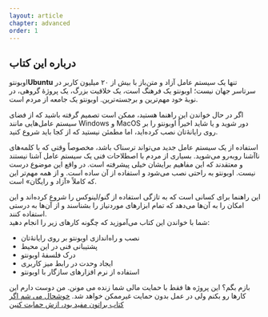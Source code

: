 ```yaml
---
layout: article
chapter: advanced 
order: 1
---
```


## درباره این کتاب

اوبونتو**Ubuntu** تنها یک سیستم عامل آزاد و متن‌باز با بیش از ۲۰ میلیون کاربر در سرتاسر جهان نیست؛ اوبونتو یک فرهنگ است، یک خلاقیت بزرگ، یک پروژهٔ گروهی، در نوبهٔ خود مهم‌ترین و برجسته‌ترین. اوبونتو یک جامعه از مردم است.

اگر در حال خواندن این راهنما هستید، ممکن است تصمیم گرفته باشید که از فضای سیستم عامل‌هایی مانند Windows و MacOS دور شوید و یا شاید اخیراً اوبونتو را بر روی رایانهٔ‌تان نصب کرده‌اید، اما مطمئن نیستید که از کجا باید شروع کنید.

استفاده از یک سیستم عامل جدید می‌تواند ترسناک باشد، مخصوصاً وقتی که با کلمه‌های ناآشنا روبه‌رو می‌شوید. بسیاری از مردم با اصطلاحات فنی یک سیستم عامل آشنا نیستند و معتقدند که این مفاهیم برایشان خیلی پیشرفته است. در واقع این موضوع درست نیست. اوبونتو به راحتی نصب می‌شود و استفاده از آن ساده است. و از همه مهم‌تر این که کاملاً «آزاد و رایگان» است.

این راهنما برای کسانی است که به تازگی استفاده از گنو/لینوکس را شروع کرده‌اند و این امکان را به آن‌ها می‌دهد که تمام ابزارهای موردنیاز را بشناسند و از آن‌ها به درستی استفاده کنند.  
شما با خواندن این کتاب می‌آموزید که چگونه کارهای زیر را انجام دهید:

* نصب و راه‌اندازی اوبونتو بر روی رایانه‌ٔتان
* پشتیبانی فنی در این محیط
* درک فلسفهٔ اوبونتو
* ایجاد وحدت در رابط میز کاربری
* استفاده از نرم افزارهای سازگار با اوبونتو

بازم بگم؟ این پروژه ها فقط با حمایت مالی شما زنده می مونن. من دوست دارم این کارها رو بکنم ولی در عمل بدون حمایت غیرممکن خواهد شد. [خوشحال می شم اگر کتاب براتون مفید بود،‌ ازش حمایت کنین](/support.html)
